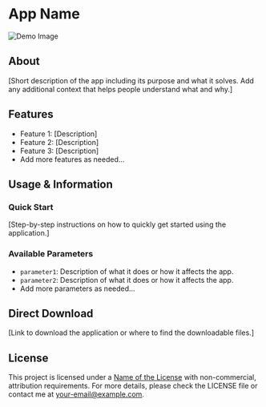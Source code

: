 # App Name

![Demo Image](path/to/demo-image.png)

## About

[Short description of the app including its purpose and what it solves. Add any additional context that helps people understand what and why.]

## Features

- Feature 1: [Description]
- Feature 2: [Description]
- Feature 3: [Description]
- Add more features as needed...

## Usage & Information

### Quick Start

[Step-by-step instructions on how to quickly get started using the application.]

### Available Parameters

- `parameter1`: Description of what it does or how it affects the app.
- `parameter2`: Description of what it does or how it affects the app.
- Add more parameters as needed...

## Direct Download

[Link to download the application or where to find the downloadable files.]

## License

This project is licensed under a [Name of the License](URL-to-license) with non-commercial, attribution requirements. For more details, please check the LICENSE file or contact me at [your-email@example.com](mailto:your-email@example.com).
